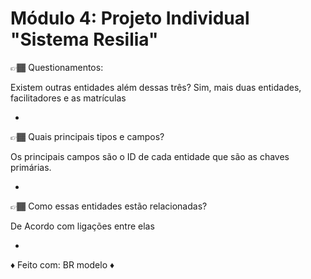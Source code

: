 # Módulo 4: Projeto Individual "Sistema Resilia"

👉🏾 Questionamentos:

Existem outras entidades além dessas três?
Sim, mais duas entidades, facilitadores e as matrículas


-


👉🏾 Quais principais tipos e campos?

Os principais campos são o ID de cada entidade que são as chaves primárias.


-


👉🏾 Como essas entidades estão relacionadas?

De Acordo com ligações entre elas


-


♦ Feito com: BR modelo ♦
